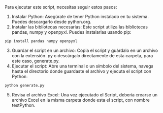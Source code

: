 Para ejecutar este script, necesitas seguir estos pasos:
1.	Instalar Python: Asegúrate de tener Python instalado en tu sistema. Puedes descargarlo desde python.org.
2.	Instalar las bibliotecas necesarias: Este script utiliza las bibliotecas pandas, numpy y openpyxl. Puedes instalarlas usando pip:

```sh
pip install pandas numpy openpyxl
```

3.	Guardar el script en un archivo: Copia el script y guárdalo en un archivo con la extensión .py o descárgalo directamente de esta carpeta, para este caso, generate.py.
4.	Ejecutar el script: Abre una terminal o un símbolo del sistema, navega hasta el directorio donde guardaste el archivo y ejecuta el script con Python:

```sh
python generate.py
```

5.	Revisa el archivo Excel: Una vez ejecutado el Script, debería crearse un archivo Excel en la misma carpeta donde esta el script, con nombre testPython.
